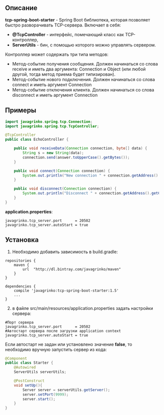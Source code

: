 ## Описание
**tcp-spring-boot-starter** - Spring Boot библиотека, которая позволяет быстро разворачивать TCP-сервера. Включает в себя:
* **@TcpController** - интерфейс, помечающий класс как TCP-контроллер,
* **ServerUtils** - бин, с помощью которого можно управлять сервером.

Контроллер может содержать три типа методов:
* Метод-событие получения сообщения. Должен начинаться со слова receive и иметь два аргумента: Connection и Object (или любой другой, тогда метод приема будет типизирован).
* Метод-событие нового подключения. Должен начинаться со слова connect и иметь аргумент Connection
* Метод-событие отключения клиента. Должен начинаться со слова disconnect и иметь аргумент Connection

## Примеры
```java
import javagrinko.spring.tcp.Connection;
import javagrinko.spring.tcp.TcpController;

@TcpController
public class EchoController {

    public void receiveData(Connection connection, byte[] data) {
        String s = new String(data);
        connection.send(answer.toUpperCase().getBytes());
    }

    public void connect(Connection connection) {
        System.out.println("New connection " + connection.getAddress().getCanonicalHostName());
    }

    public void disconnect(Connection connection) {
        System.out.println("Disconnect " + connection.getAddress().getCanonicalHostName());
    }
}
```
**application.properties**:
```
javagrinko.tcp_server.port      = 20502
javagrinko.tcp_server.autoStart = true
```

## Установка
1) Необходимо добавить зависимость в build.gradle:
```
repositories {
    maven {
        url  "http://dl.bintray.com/javagrinko/maven"
    }
}

dependencies {
    compile 'javagrinko:tcp-spring-boot-starter:1.5'
    ...
}

```

2) в файле src/main/resources/application.properties задать настройки сервера:
```
#Порт сервера
javagrinko.tcp_server.port      = 20502
#Автостарт сервера после загрузки application context
javagrinko.tcp_server.autoStart = true
```

Если автостарт не задан или установлено значение **false**, то необходимо вручную запустить сервер из кода:
```java
@Component
public class Starter {
    @Autowired
    ServerUtils serverUtils;

    @PostConstruct
    void setUp(){
        Server server = serverUtils.getServer();
        server.setPort(9999);
        server.start();
    }
}
```
